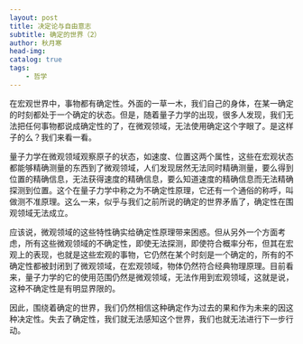 ```yaml
---
layout: post
title: 决定论与自由意志
subtitle: 确定的世界（2）
author: 秋月寒
head-img: 
catalog: true
tags:
    - 哲学
---
```


在宏观世界中，事物都有确定性。外面的一草一木，我们自己的身体，在某一确定的时刻都处于一个确定的状态。但是，随着量子力学的出现，很多人发现，我们无法把任何事物都说成确定性的了，在微观领域，无法使用确定这个字眼了。是这样子的么？我们来看一看。

量子力学在微观领域观察原子的状态，如速度、位置这两个属性，这些在宏观状态都能够精确测量的东西到了微观领域，人们发现居然无法同时精确测量，要么得到位置的精确信息，无法获得速度的精确信息，要么知道速度的精确信息而无法精确探测到位置。这个在量子力学中称之为不确定性原理，它还有一个通俗的称呼，叫做测不准原理。这么一来，似乎与我们之前所说的确定的世界矛盾了，确定性在围观领域无法成立。

应该说，微观领域的这些特性确实给确定性原理带来困惑。但从另外一个方面考虑，所有这些微观领域的不确定性，即使无法探测，即使符合概率分布，但其在宏观上的表现，也就是这些宏观的事物，它仍然在某个时刻是一个确定的，所有的不确定性都被封闭到了微观领域，在宏观领域，物体仍然符合经典物理原理。目前看来，量子力学的它的使用范围仍然是微观领域，无法作用到宏观领域，这就是说，这种不确定性是有明显界限的。

因此，围绕着确定的世界，我们仍然相信这种确定作为过去的果和作为未来的因这种决定性。失去了确定性，我们就无法感知这个世界，我们也就无法进行下一步行动。

